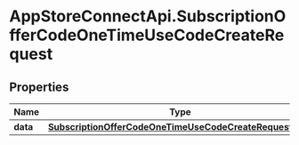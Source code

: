 # AppStoreConnectApi.SubscriptionOfferCodeOneTimeUseCodeCreateRequest

## Properties

Name | Type | Description | Notes
------------ | ------------- | ------------- | -------------
**data** | [**SubscriptionOfferCodeOneTimeUseCodeCreateRequestData**](SubscriptionOfferCodeOneTimeUseCodeCreateRequestData.md) |  | 



